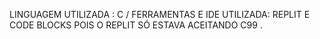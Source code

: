 LINGUAGEM UTILIZADA : C / FERRAMENTAS E IDE UTILIZADA: REPLIT E CODE BLOCKS POIS O REPLIT SÓ ESTAVA ACEITANDO C99
.
